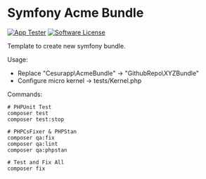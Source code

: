 # Symfony Acme Bundle

[![App Tester](https://github.com/cesurapp/acme-bundle/actions/workflows/testing.yaml/badge.svg)](https://github.com/cesurapp/acme-bundle/actions/workflows/testing.yaml)
[![Software License](https://img.shields.io/badge/license-MIT-brightgreen.svg?logo=Unlicense)](LICENSE.md)

Template to create new symfony bundle.

Usage:
* Replace "Cesurapp\AcmeBundle" -> "GithubRepo\XYZBundle"
* Configure micro kernel -> tests/Kernel.php

Commands:
```shell
# PHPUnit Test
composer test
composer test:stop

# PHPCsFixer & PHPStan
composer qa:fix
composer qa:lint
composer qa:phpstan

# Test and Fix All
composer fix
```

